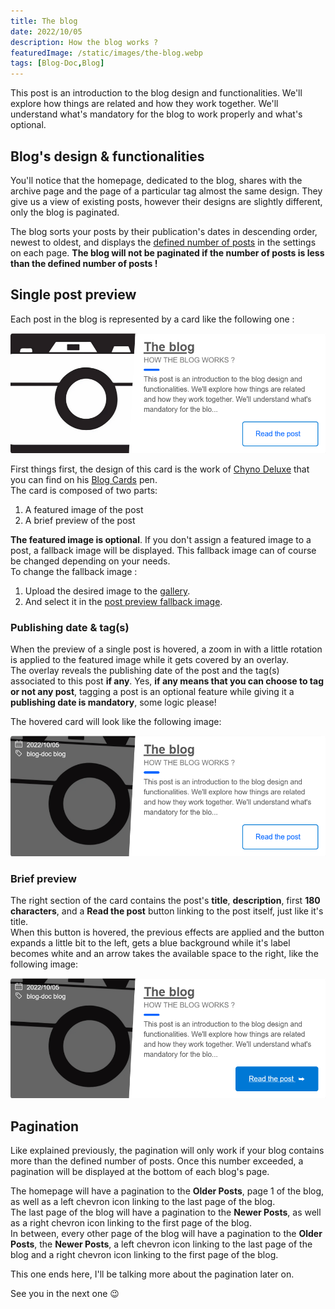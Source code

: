 ```yaml
---
title: The blog
date: 2022/10/05
description: How the blog works ?
featuredImage: /static/images/the-blog.webp
tags: [Blog-Doc,Blog]
---
```


This post is an introduction to the blog design and functionalities. We'll explore how things are related and how they work together. We'll understand what's mandatory for the blog to work properly and what's optional.

## Blog's design & functionalities

You'll notice that the homepage, dedicated to the blog, shares with the archive page and the page of a particular tag almost the same design. They give us a view of existing posts, however their designs are slightly different, only the blog is paginated.

The blog sorts your posts by their publication's dates in descending order, newest to oldest, and displays the [defined number of posts](/admin-config-site#posts-per-page) in the settings on each page. **The blog will not be paginated if the number of posts is less than the defined number of posts !**

## Single post preview

Each post in the blog is represented by a card like the following one :

<img class="pure-img-responsive" alt="Screenshot of a single post card in the blog" src="/static/images/screenshot-card-blog.png">

First things first, the design of this card is the work of [Chyno Deluxe](https://codepen.io/ChynoDeluxe) that you can find on his [Blog Cards](https://codepen.io/ChynoDeluxe/pen/bdXeqQ) pen.  
The card is composed of two parts:

1. A featured image of the post
2. A brief preview of the post

**The featured image is optional**. If you don't assign a featured image to a post, a fallback image will be displayed. This fallback image can of course be changed depending on your needs.  
To change the fallback image :

1. Upload the desired image to the [gallery](/admin-gallery).
2. And select it in the [post preview fallback image](/admin-config-site#post-preview-fallback-image-select).

### Publishing date & tag(s)

When the preview of a single post is hovered, a zoom in with a little rotation is applied to the featured image while it gets covered by an overlay.  
The overlay reveals the publishing date of the post and the tag(s) associated to this post **if any**. Yes, **if any means that you can choose to tag or not any post**, tagging a post is an optional feature while giving it a **publishing date is mandatory**, some logic please!

The hovered card will look like the following image:

<img class="pure-img-responsive" alt="Screenshot of a hovered single post card in the blog" src="/static/images/screenshot-card-blog-hovered.png">

### Brief preview

The right section of the card contains the post's **title**, **description**, first **180 characters**, and a **Read the post** button linking to the post itself, just like it's title.  
When this button is hovered, the previous effects are applied and the button expands a little bit to the left, gets a blue background while it's label becomes white and an arrow takes the available space to the right, like the following image:

<img class="pure-img-responsive" alt="Screenshot of a hovered button of a single post card in the blog" src="/static/images/screenshot-card-blog-read-hovered.png">

## Pagination

Like explained previously, the pagination will only work if your blog contains more than the defined number of posts. Once this number exceeded, a pagination will be displayed at the bottom of each blog's page.

The homepage will have a pagination to the **Older Posts**, page 1 of the blog, as well as a left chevron icon linking to the last page of the blog.  
The last page of the blog will have a pagination to the **Newer Posts**, as well as a right chevron icon linking to the first page of the blog.  
In between, every other page of the blog will have a pagination to the **Older Posts**, the **Newer Posts**, a left chevron icon linking to the last page of the blog and a right chevron icon linking to the first page of the blog.

This one ends here, I'll be talking more about the pagination later on.

See you in the next one 😉
